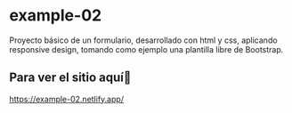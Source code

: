 # example-02

Proyecto básico de un formulario, desarrollado con html y css, aplicando responsive design, tomando como ejemplo una plantilla libre de Bootstrap.

## Para ver el sitio aquí🚀

https://example-02.netlify.app/